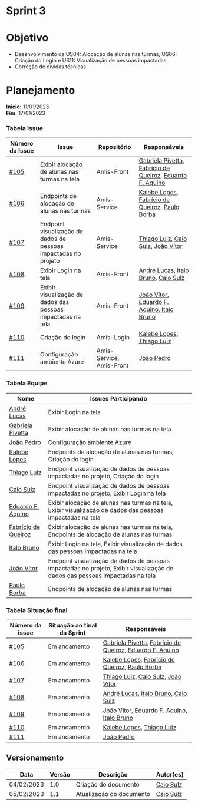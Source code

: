 # Sprint 3

# Objetivo

- Desenvolvimento da US04: Alocação de alunas nas turmas, US06: Criação do Login e US11: Visualização de pessoas impactadas
- Correção de dívidas técnicas

# Planejamento

**Inicio:** 11/01/2023</br>
**Fim:** 17/01/2023

### Tabela Issue 

| Número da Issue | Issue | Repositório |  Responsáveis | 
| ---- | ---- | ---- | ---- |
| [#105](https://github.com/fga-eps-mds/2022.2-amis-doc/issues/105) |  Exibir alocação de alunas nas turmas na tela  | Amis-Front | [Gabriela Pivetta](https://github.com/gabrielapivetta), [Fabrício de Queiroz](https://github.com/FabricioDeQueiroz), [Eduardo F. Aquino](https://github.com/fxred) |
| [#106](https://github.com/fga-eps-mds/2022.2-amis-doc/issues/106) |  Endpoints de alocação de alunas nas turmas  | Amis-Service | [Kalebe Lopes](https://github.com/kalebelopes), [Fabrício de Queiroz](https://github.com/FabricioDeQueiroz), [Paulo Borba](https://github.com/paulohborba) |
| [#107](https://github.com/fga-eps-mds/2022.2-Amis-Doc/issues/107) |  Endpoint visualização de dados de pessoas impactadas no projeto  | Amis-Service | [Thiago Luiz](https://github.com/thiagolsg), [Caio Sulz](https://github.com/CaioSulz), [João Vítor](https://github.com/Jvsoutomaior)  |
| [#108](https://github.com/fga-eps-mds/2022.2-amis-doc/issues/108) |  Exibir Login na tela  | Amis-Front | [André Lucas](https://github.com/andrelucasf), [Italo Bruno](https://github.com/ItaloBrunoM), [Caio Sulz](https://github.com/CaioSulz) |
| [#109](https://github.com/fga-eps-mds/2022.2-Amis-Doc/issues/109) |  Exibir visualização de dados das pessoas impactadas na tela  | Amis-Front |  [João Vítor](https://github.com/Jvsoutomaior), [Eduardo F. Aquino](https://github.com/fxred), [Italo Bruno](https://github.com/ItaloBrunoM) |
| [#110](https://github.com/fga-eps-mds/2022.2-amis-doc/issues/110) |  Criação do login  | Amis-Login | [Kalebe Lopes](https://github.com/KalebeLopes), [Thiago Luiz](https://github.com/thiagolsg) |
| [#111](https://github.com/fga-eps-mds/2022.2-Amis-Doc/issues/111) |  Configuração ambiente Azure  | Amis-Service, Amis-Front  | [João Pedro](https://github.com/jps12) |









### Tabela Equipe 


| Nome | Issues Participando |
| ---- | ---- |
| [André Lucas](https://github.com/andrelucasf) |  Exibir Login na tela 
| [Gabriela Pivetta](https://github.com/gabrielapivetta) |  Exibir alocação de alunas nas turmas na tela 
| [João Pedro](https://github.com/jps12) |    Configuração ambiente Azure
| [Kalebe Lopes](https://github.com/KalebeLopes) |  Endpoints de alocação de alunas nas turmas, Criação do login
| [Thiago Luiz](https://github.com/thiagolsg) |    Endpoint visualização de dados de pessoas impactadas no projeto,  Criação do login
| [Caio Sulz](https://github.com/CaioSulz) |  Endpoint visualização de dados de pessoas impactadas no projeto,  Exibir Login na tela
| [Eduardo F. Aquino](https://github.com/fxred) |  Exibir alocação de alunas nas turmas na tela,  Exibir visualização de dados das pessoas impactadas na tela
| [Fabrício de Queiroz](https://github.com/FabricioDeQueiroz)  | Exibir alocação de alunas nas turmas na tela, Endpoints de alocação de alunas nas turmas
| [Italo Bruno](https://github.com/ItaloBrunoM) |  Exibir Login na tela,  Exibir visualização de dados das pessoas impactadas na tela
| [João Vítor](https://github.com/Jvsoutomaior) |  Endpoint visualização de dados de pessoas impactadas no projeto,  Exibir visualização de dados das pessoas impactadas na tela
| [Paulo Borba](https://github.com/paulohborba) |  Endpoints de alocação de alunas nas turmas


### Tabela Situação final 

| Número da issue | Situação ao final da Sprint | Responsáveis |
| ---- | ---- | ---- | 
| [#105](https://github.com/fga-eps-mds/2022.2-amis-doc/issues/105) |  Em andamento | [Gabriela Pivetta](https://github.com/gabrielapivetta), [Fabrício de Queiroz](https://github.com/FabricioDeQueiroz), [Eduardo F. Aquino](https://github.com/fxred) |
| [#106](https://github.com/fga-eps-mds/2022.2-amis-doc/issues/106) |  Em andamento | [Kalebe Lopes](https://github.com/kalebelopes), [Fabrício de Queiroz](https://github.com/FabricioDeQueiroz), [Paulo Borba](https://github.com/paulohborba) |
| [#107](https://github.com/fga-eps-mds/2022.2-Amis-Doc/issues/107) |  Em andamento | [Thiago Luiz](https://github.com/thiagolsg), [Caio Sulz](https://github.com/CaioSulz), [João Vítor](https://github.com/Jvsoutomaior)  |
| [#108](https://github.com/fga-eps-mds/2022.2-amis-doc/issues/108) |  Em andamento | [André Lucas](https://github.com/andrelucasf), [Italo Bruno](https://github.com/ItaloBrunoM), [Caio Sulz](https://github.com/CaioSulz) |
| [#109](https://github.com/fga-eps-mds/2022.2-Amis-Doc/issues/109) |  Em andamento  |  [João Vítor](https://github.com/Jvsoutomaior), [Eduardo F. Aquino](https://github.com/fxred), [Italo Bruno](https://github.com/ItaloBrunoM) |
| [#110](https://github.com/fga-eps-mds/2022.2-amis-doc/issues/110) |  Em andamento | [Kalebe Lopes](https://github.com/KalebeLopes), [Thiago Luiz](https://github.com/thiagolsg) |
| [#111](https://github.com/fga-eps-mds/2022.2-Amis-Doc/issues/111) |  Em andamento  |  [João Pedro](https://github.com/jps12) |




## Versionamento

| Data | Versão | Descrição | Autor(es) |
|------|--------|-----------|-----------|
| 04/02/2023 | 1.0 | Criação do documento | [Caio Sulz](https://github.com/CaioSulz) |
| 05/02/2023 | 1.1 | Atualização do documento | [Caio Sulz](https://github.com/CaioSulz) |

